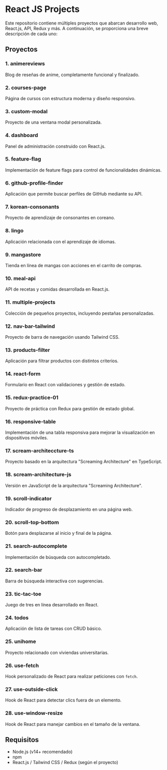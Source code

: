 # React JS Projects

Este repositorio contiene múltiples proyectos que abarcan desarrollo web, React.js, API, Redux y más. A continuación, se proporciona una breve descripción de cada uno:

## Proyectos

### 1. animereviews
Blog de reseñas de anime, completamente funcional y finalizado.

### 2. courses-page
Página de cursos con estructura moderna y diseño responsivo.

### 3. custom-modal
Proyecto de una ventana modal personalizada.

### 4. dashboard
Panel de administración construido con React.js.

### 5. feature-flag
Implementación de feature flags para control de funcionalidades dinámicas.

### 6. github-profile-finder
Aplicación que permite buscar perfiles de GitHub mediante su API.

### 7. korean-consonants
Proyecto de aprendizaje de consonantes en coreano.

### 8. lingo
Aplicación relacionada con el aprendizaje de idiomas.

### 9. mangastore
Tienda en línea de mangas con acciones en el carrito de compras.

### 10. meal-api
API de recetas y comidas desarrollada en React.js.

### 11. multiple-projects
Colección de pequeños proyectos, incluyendo pestañas personalizadas.

### 12. nav-bar-tailwind
Proyecto de barra de navegación usando Tailwind CSS.

### 13. products-filter
Aplicación para filtrar productos con distintos criterios.

### 14. react-form
Formulario en React con validaciones y gestión de estado.

### 15. redux-practice-01
Proyecto de práctica con Redux para gestión de estado global.

### 16. responsive-table
Implementación de una tabla responsiva para mejorar la visualización en dispositivos móviles.

### 17. scream-architeccture-ts
Proyecto basado en la arquitectura "Screaming Architecture" en TypeScript.

### 18. scream-architecture-js
Versión en JavaScript de la arquitectura "Screaming Architecture".

### 19. scroll-indicator
Indicador de progreso de desplazamiento en una página web.

### 20. scroll-top-bottom
Botón para desplazarse al inicio y final de la página.

### 21. search-autocomplete
Implementación de búsqueda con autocompletado.

### 22. search-bar
Barra de búsqueda interactiva con sugerencias.

### 23. tic-tac-toe
Juego de tres en línea desarrollado en React.

### 24. todos
Aplicación de lista de tareas con CRUD básico.

### 25. unihome
Proyecto relacionado con viviendas universitarias.

### 26. use-fetch
Hook personalizado de React para realizar peticiones con `fetch`.

### 27. use-outside-click
Hook de React para detectar clics fuera de un elemento.

### 28. use-window-resize
Hook de React para manejar cambios en el tamaño de la ventana.

## Requisitos
- Node.js (v14+ recomendado)
- npm 
- React.js / Tailwind CSS / Redux (según el proyecto)

